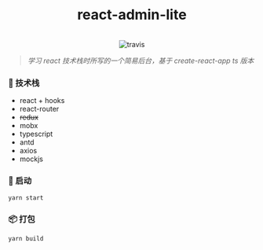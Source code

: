 <h1 align="center" style="margin: 30px 0 35px;">react-admin-lite</h1>

<p align="center">
    <img alt="travis" src="https://travis-ci.org/xiaojun1994/react-admin-lite.svg?branch=master">
</p>

> _学习 react 技术栈时所写的一个简易后台，基于 create-react-app ts 版本_

### 🤡 技术栈

- react + hooks
- react-router
- ~~redux~~
- mobx
- typescript
- antd
- axios
- mockjs

### 🍺 启动

```bash
yarn start
```

### 📦 打包

```bash
yarn build
```
